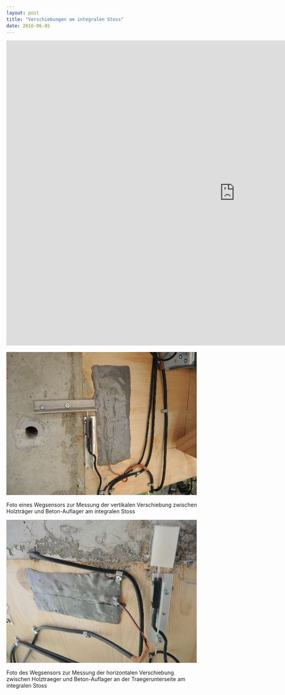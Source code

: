 ```yaml
---
layout: post
title: "Verschiebungen am integralen Stoss"
date: 2016-06-05
---
```



<iframe width="1200" height="800" frameborder="0" scrolling="no" src="https://plot.ly/~AbteilungHolz/49.embed"></iframe>


![fotoVertHaus](../images/foto_vertikale_Verschiebung.JPG "v_ver_Haus")

Foto eines Wegsensors zur Messung der vertikalen Verschiebung zwischen Holztr&auml;ger und Beton-Auflager am integralen Stoss

![fotoHorUnten](../images/foto_horizontale_Verschiebung_unten.JPG "h_hor_unte")

Foto des Wegsensors zur Messung der horizontalen Verschiebung zwischen Holztraeger und Beton-Auflager an der Traegerunterseite am integralen Stoss
